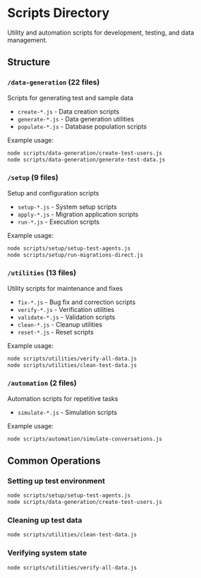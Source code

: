 # Scripts Directory

Utility and automation scripts for development, testing, and data management.

## Structure

### `/data-generation` (22 files)
Scripts for generating test and sample data
- `create-*.js` - Data creation scripts
- `generate-*.js` - Data generation utilities
- `populate-*.js` - Database population scripts

Example usage:
```bash
node scripts/data-generation/create-test-users.js
node scripts/data-generation/generate-test-data.js
```

### `/setup` (9 files)
Setup and configuration scripts
- `setup-*.js` - System setup scripts
- `apply-*.js` - Migration application scripts
- `run-*.js` - Execution scripts

Example usage:
```bash
node scripts/setup/setup-test-agents.js
node scripts/setup/run-migrations-direct.js
```

### `/utilities` (13 files)
Utility scripts for maintenance and fixes
- `fix-*.js` - Bug fix and correction scripts
- `verify-*.js` - Verification utilities
- `validate-*.js` - Validation scripts
- `clean-*.js` - Cleanup utilities
- `reset-*.js` - Reset scripts

Example usage:
```bash
node scripts/utilities/verify-all-data.js
node scripts/utilities/clean-test-data.js
```

### `/automation` (2 files)
Automation scripts for repetitive tasks
- `simulate-*.js` - Simulation scripts

Example usage:
```bash
node scripts/automation/simulate-conversations.js
```

## Common Operations

### Setting up test environment
```bash
node scripts/setup/setup-test-agents.js
node scripts/data-generation/create-test-users.js
```

### Cleaning up test data
```bash
node scripts/utilities/clean-test-data.js
```

### Verifying system state
```bash
node scripts/utilities/verify-all-data.js
```